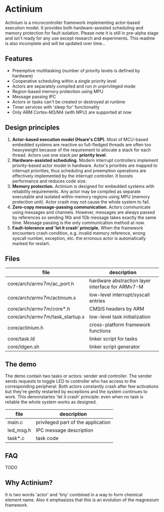 Actinium
========

Actinium is a microcontroller framework implementing actor-based execution model.
It provides both hardware-assisted scheduling and memory protection for fault 
isolation.
Please note it is still in pre-alpha stage and isn't ready for any use except 
research and experiments. This readme is also incomplete and will be updated 
over time...


Features
--------

- Preemptive multitasking (number of priority levels is defined by hardware)
- Cooperative scheduling within a single priority level
- Actors are separately compiled and run in unprivileged mode
- Region-based memory protection using MPU
- Message passing IPC
- Actors or tasks can't be created or destroyed at runtime
- Timer services with 'sleep for' functionality
- Only ARM Cortex-M3/M4 (with MPU) are supported at now


Design principles
-----------------

1.  **Actor-based execution model (Hoare's CSP).**
    Most of MCU-based embedded systems are reactive so full-fledged threads
    are often too heavyweight because of the requirement to allocate a stack
    for each thread. Actors use one stack per **priority level**.
2.  **Hardware-assisted scheduling.**
    Modern interrupt controllers implement priority-based actor model in 
    hardware. Actor's priorities are mapped to interrupt priorities, thus
    scheduling and preemption operations are effectively implemented by
    the interrupt controller. It boosts performance and reduces code size.
3.  **Memory protection.**
    Actinium is designed for embedded systems with reliability requirements.
    Any actor may be compiled as separate executable and isolated within 
    memory regions using MPU (memory protection unit). Actor crash may not
    cause the whole system to fail.
4.  **Zero-copy message-passing communication.**
    Actors communicate using messages and channels. However, messages are
    always passed by references so sending 1Kb and 1Gb message takes exactly
    the same time. Message passing is the only communication method at now.
5.  **Fault-tolerance and 'let it crash' principle.**
    When the framework encounters crash condition, e.g. invalid memory reference,
    wrong syscall number, exception, etc. the erronous actor is automatically 
    marked for restart.


Files
-----


| file                           | description                                      |
|--------------------------------|--------------------------------------------------|
|core/arch/armv7m/ac_port.h      | hardware abstraction layer interface for ARMv7-M |
|core/arch/armv7m/actinium.s     | low-level interrupt/syscall entries              |
|core/arch/armv7m/core*.h        | CMSIS headers by ARM                             |
|core/arch/armv7m/task_startup.s | low-level task initialization                    |
|core/actinium.h                 | cross-platform framework functions               |
|core/task.ld                    | linker script for tasks                          |
|core/ldgen.sh                   | linker script generator                          |



The demo
--------

The demo contain two tasks or actors: sender and controller. The sender sends
requests to toggle LED to controller who has access to the corresponding 
peripheral. Both actors constantly crash after few activations but they're 
gently restarted by exceptions and the system continues to work.
This demonstartes 'let it crash' principle: even when no task is reliable 
the whole system works as designed.


| file      | description                        |
|-----------|------------------------------------|
| main.c    | privileged part of the application |
| led_msg.h | IPC message description            |
| task*.c   | task code                          |


FAQ
---

TODO


Why Actinium?
-------------

It is two words 'actor' and 'tiny' combined in a way to form chemical element 
name. Also it emphasizes that this is an evolution of the magnesium framework.

